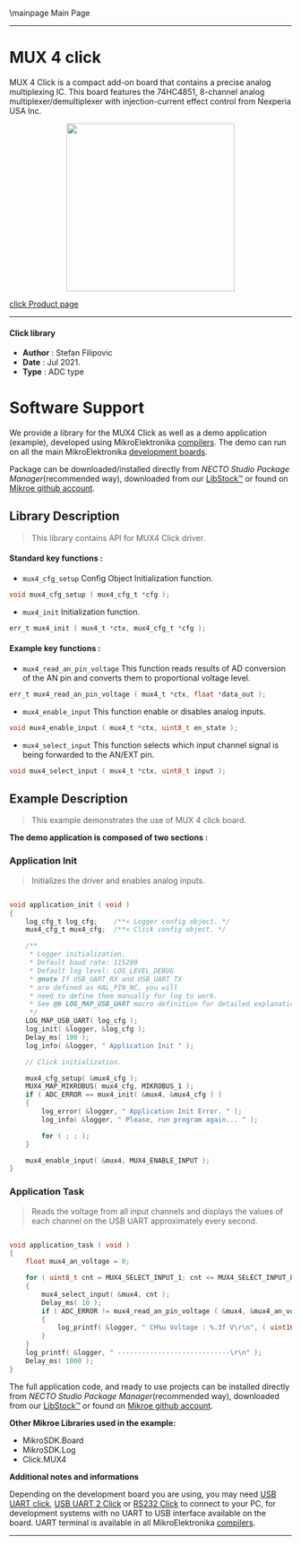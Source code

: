 \mainpage Main Page

---
# MUX 4 click

MUX 4 Click is a compact add-on board that contains a precise analog multiplexing IC. This board features the 74HC4851, 8-channel analog multiplexer/demultiplexer with injection-current effect control from Nexperia USA Inc.

<p align="center">
  <img src="https://download.mikroe.com/images/click_for_ide/mux_4_click.png" height=300px>
</p>

[click Product page](https://www.mikroe.com/mux-4-click)

---


#### Click library

- **Author**        : Stefan Filipovic
- **Date**          : Jul 2021.
- **Type**          : ADC type


# Software Support

We provide a library for the MUX4 Click
as well as a demo application (example), developed using MikroElektronika
[compilers](https://www.mikroe.com/necto-studio).
The demo can run on all the main MikroElektronika [development boards](https://www.mikroe.com/development-boards).

Package can be downloaded/installed directly from *NECTO Studio Package Manager*(recommended way), downloaded from our [LibStock&trade;](https://libstock.mikroe.com) or found on [Mikroe github account](https://github.com/MikroElektronika/mikrosdk_click_v2/tree/master/clicks).

## Library Description

> This library contains API for MUX4 Click driver.

#### Standard key functions :

- `mux4_cfg_setup` Config Object Initialization function.
```c
void mux4_cfg_setup ( mux4_cfg_t *cfg );
```

- `mux4_init` Initialization function.
```c
err_t mux4_init ( mux4_t *ctx, mux4_cfg_t *cfg );
```

#### Example key functions :

- `mux4_read_an_pin_voltage` This function reads results of AD conversion of the AN pin and converts them to proportional voltage level.
```c
err_t mux4_read_an_pin_voltage ( mux4_t *ctx, float *data_out );
```

- `mux4_enable_input` This function enable or disables analog inputs.
```c
void mux4_enable_input ( mux4_t *ctx, uint8_t en_state );
```

- `mux4_select_input` This function selects which input channel signal is being forwarded to the AN/EXT pin.
```c
void mux4_select_input ( mux4_t *ctx, uint8_t input );
```

## Example Description

> This example demonstrates the use of MUX 4 click board.

**The demo application is composed of two sections :**

### Application Init

> Initializes the driver and enables analog inputs.

```c

void application_init ( void )
{
    log_cfg_t log_cfg;    /**< Logger config object. */
    mux4_cfg_t mux4_cfg;  /**< Click config object. */

    /** 
     * Logger initialization.
     * Default baud rate: 115200
     * Default log level: LOG_LEVEL_DEBUG
     * @note If USB_UART_RX and USB_UART_TX 
     * are defined as HAL_PIN_NC, you will 
     * need to define them manually for log to work. 
     * See @b LOG_MAP_USB_UART macro definition for detailed explanation.
     */
    LOG_MAP_USB_UART( log_cfg );
    log_init( &logger, &log_cfg );
    Delay_ms( 100 );
    log_info( &logger, " Application Init " );

    // Click initialization.

    mux4_cfg_setup( &mux4_cfg );
    MUX4_MAP_MIKROBUS( mux4_cfg, MIKROBUS_1 );
    if ( ADC_ERROR == mux4_init( &mux4, &mux4_cfg ) )
    {
        log_error( &logger, " Application Init Error. " );
        log_info( &logger, " Please, run program again... " );

        for ( ; ; );
    }

    mux4_enable_input( &mux4, MUX4_ENABLE_INPUT );
}

```

### Application Task

> Reads the voltage from all input channels and displays the values of each channel on the USB UART approximately every second.

```c

void application_task ( void )
{
    float mux4_an_voltage = 0;

    for ( uint8_t cnt = MUX4_SELECT_INPUT_1; cnt <= MUX4_SELECT_INPUT_8; cnt++ )
    {
        mux4_select_input( &mux4, cnt );
        Delay_ms( 10 );
        if ( ADC_ERROR != mux4_read_an_pin_voltage ( &mux4, &mux4_an_voltage ) ) 
        {
            log_printf( &logger, " CH%u Voltage : %.3f V\r\n", ( uint16_t ) cnt, mux4_an_voltage );
        }
    }
    log_printf( &logger, " ----------------------------\r\n" );
    Delay_ms( 1000 );
}

```

The full application code, and ready to use projects can be installed directly from *NECTO Studio Package Manager*(recommended way), downloaded from our [LibStock&trade;](https://libstock.mikroe.com) or found on [Mikroe github account](https://github.com/MikroElektronika/mikrosdk_click_v2/tree/master/clicks).

**Other Mikroe Libraries used in the example:**

- MikroSDK.Board
- MikroSDK.Log
- Click.MUX4

**Additional notes and informations**

Depending on the development board you are using, you may need
[USB UART click](https://www.mikroe.com/usb-uart-click),
[USB UART 2 Click](https://www.mikroe.com/usb-uart-2-click) or
[RS232 Click](https://www.mikroe.com/rs232-click) to connect to your PC, for
development systems with no UART to USB interface available on the board. UART
terminal is available in all MikroElektronika
[compilers](https://shop.mikroe.com/compilers).

---
